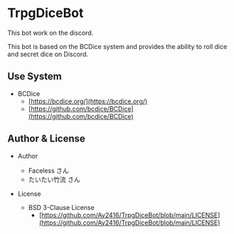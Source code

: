 # TrpgDiceBot
This bot work on the discord. 

This bot is based on the BCDice system and provides the ability to roll dice and secret dice on Discord.

## Use System
* BCDice
  * [https://bcdice.org/](https://bcdice.org/)
  * [https://github.com/bcdice/BCDice](https://github.com/bcdice/BCDice)

## Author & License
* Author
  * Faceless さん
  * たいたい竹流 さん

* License
  * BSD 3-Clause License
    * [https://github.com/Ay2416/TrpgDiceBot/blob/main/LICENSE](https://github.com/Ay2416/TrpgDiceBot/blob/main/LICENSE)
